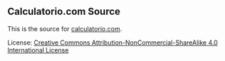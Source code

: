 ## Calculatorio.com Source

This is the source for [calculatorio.com](https://calculatorio.com/).

License: [Creative Commons Attribution-NonCommercial-ShareAlike 4.0 International License](https://creativecommons.org/licenses/by-nc-sa/4.0/)
